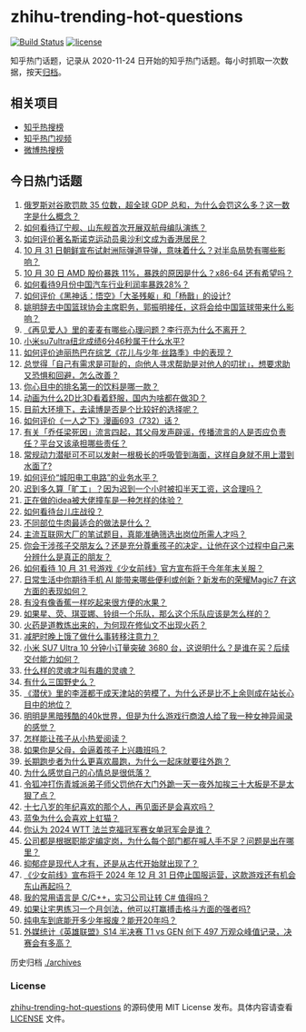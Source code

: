 # zhihu-trending-hot-questions

[![Build Status](https://github.com/justjavac/zhihu-trending-hot-questions/workflows/ci/badge.svg?branch=master)](https://github.com/justjavac/zhihu-trending-hot-questions/actions)
[![license](https://img.shields.io/github/license/justjavac/zhihu-trending-hot-questions)](https://github.com/justjavac/zhihu-trending-hot-questions/blob/master/LICENSE)

知乎热门话题，记录从 2020-11-24
日开始的知乎热门话题。每小时抓取一次数据，按天[归档](./archives)。

## 相关项目

- [知乎热搜榜](https://github.com/justjavac/zhihu-trending-top-search)
- [知乎热门视频](https://github.com/justjavac/zhihu-trending-hot-video)
- [微博热搜榜](https://github.com/justjavac/weibo-trending-hot-search)

## 今日热门话题

<!-- BEGIN -->
<!-- 最后更新时间 Fri Nov 01 2024 06:18:39 GMT+0800 (China Standard Time) -->

1. [俄罗斯对谷歌罚款 35 位数，超全球 GDP 总和，为什么会罚这么多？这一数字是什么概念？](https://www.zhihu.com/question/2695271090)
1. [如何看待辽宁舰、山东舰首次开展双航母编队演练？](https://www.zhihu.com/question/2692502238)
1. [如何评价著名斯诺克运动员奥沙利文成为香港居民？](https://www.zhihu.com/question/2684930605)
1. [10 月 31 日朝鲜宣布试射洲际弹道导弹，意味着什么？对半岛局势有哪些影响？](https://www.zhihu.com/question/2669371500)
1. [10 月 30 日 AMD 股价暴跌 11%，暴跌的原因是什么？x86-64 还有希望吗？](https://www.zhihu.com/question/2651210086)
1. [如何看待9月份中国汽车行业利润率暴跌28%？](https://www.zhihu.com/question/2510955440)
1. [如何评价《黑神话：悟空》「大圣残躯」和「杨戬」的设计?](https://www.zhihu.com/question/665427004)
1. [姚明辞去中国篮球协会主席职务，郭振明接任，这将会给中国篮球带来什么影响？](https://www.zhihu.com/question/2708464527)
1. [《再见爱人》里的麦麦有哪些心理问题？李行亮为什么不离开？](https://www.zhihu.com/question/2226042257)
1. [小米su7ultra纽北成绩6分46秒属于什么水平?](https://www.zhihu.com/question/2442377995)
1. [如何评价迪丽热巴在综艺《花儿与少年·丝路季》中的表现？](https://www.zhihu.com/question/628790278)
1. [总觉得「自己有需求是可耻的，向他人寻求帮助是对他人的叨扰」，想要求助又恐惧和回避，怎么改善？](https://www.zhihu.com/question/2569496886)
1. [你心目中的排名第一的饮料是哪一款？](https://www.zhihu.com/question/1773049633)
1. [动画为什么2D比3D看着舒服，国内为啥都在做3D？](https://www.zhihu.com/question/637635938)
1. [目前大环境下，去读博是否是个比较好的选择呢？](https://www.zhihu.com/question/667027286)
1. [如何评价《一人之下》漫画693（732）话？](https://www.zhihu.com/question/815639704)
1. [有关「乔任梁死因」流言四起，其父母发声辟谣，传播流言的人是否应负责任？平台又该承担哪些责任？](https://www.zhihu.com/question/2684373977)
1. [常规动力潜艇可不可以发射一根极长的呼吸管到海面，这样自身就不用上潜到水面了?](https://www.zhihu.com/question/667719283)
1. [如何评价“城阳电工电路”的业务水平？](https://www.zhihu.com/question/642531316)
1. [迟到多久算「旷工」？因为迟到一个小时被扣半天工资，这合理吗？](https://www.zhihu.com/question/2321657611)
1. [正在做的idea被大佬撞车是一种怎样的体验？](https://www.zhihu.com/question/385229505)
1. [如何看待台儿庄战役？](https://www.zhihu.com/question/27288485)
1. [不同部位牛肉最适合的做法是什么？](https://www.zhihu.com/question/297675550)
1. [主流互联网大厂的笔试题目，真能准确筛选出岗位所需人才吗？](https://www.zhihu.com/question/668869091)
1. [你会干涉孩子交朋友么？还是充分尊重孩子的决定，让他在这个过程中自己来分辨什么是真正的朋友？](https://www.zhihu.com/question/2314619027)
1. [如何看待 10 月 31 号游戏《少女前线》官方宣布将于今年年末关服？](https://www.zhihu.com/question/2662233611)
1. [日常生活中你期待手机 AI 能带来哪些便利或创新？新发布的荣耀Magic7 在这方面的表现如何？](https://www.zhihu.com/question/2657871681)
1. [有没有像香蕉一样吃起来很方便的水果？](https://www.zhihu.com/question/415945540)
1. [如果星、荧、琪亚娜、铃组一个乐队，那么这个乐队应该是怎么样的？](https://www.zhihu.com/question/2241201468)
1. [火药是道教炼出来的，为何现在修仙文不出现火药？](https://www.zhihu.com/question/667516856)
1. [减肥时晚上饿了做什么事转移注意力？](https://www.zhihu.com/question/1747946540)
1. [小米 SU7 Ultra 10 分钟小订量突破 3680 台，这说明什么？是谁在买？后续交付能力如何？](https://www.zhihu.com/question/2557145993)
1. [什么样的灵魂才叫有趣的灵魂？](https://www.zhihu.com/question/40606427)
1. [有什么三国野史么？](https://www.zhihu.com/question/667710793)
1. [《潜伏》里的李涯都干成天津站的劳模了，为什么还是比不上余则成在站长心目中的地位？](https://www.zhihu.com/question/2416589498)
1. [明明是黑暗残酷的40k世界，但是为什么游戏行商浪人给了我一种女神异闻录的感觉？](https://www.zhihu.com/question/653985538)
1. [怎样能让孩子从小热爱阅读？](https://www.zhihu.com/question/1165150554)
1. [如果你是父母，会逼着孩子上兴趣班吗？](https://www.zhihu.com/question/666584051)
1. [长期跑步者为什么更喜欢晨跑，为什么一起床就要往外跑？](https://www.zhihu.com/question/2254721427)
1. [为什么感觉自己的心情总是很低落？](https://www.zhihu.com/question/2621426111)
1. [令狐冲打伤青城派弟子师父罚他在大门外跪一天一夜外加挨三十大板是不是太狠了点？](https://www.zhihu.com/question/2547923709)
1. [十七八岁的年纪喜欢的那个人，再见面还是会喜欢吗？](https://www.zhihu.com/question/906111762)
1. [蓝兔为什么会喜欢上虹猫？](https://www.zhihu.com/question/413769905)
1. [你认为 2024 WTT 法兰克福冠军赛女单冠军会是谁？](https://www.zhihu.com/question/2380780677)
1. [公司都是根据职能定编定岗，为什么每个部门都在喊人手不足？问题是出在哪里？](https://www.zhihu.com/question/2319447864)
1. [抑郁症是现代人才有，还是从古代开始就出现了？](https://www.zhihu.com/question/802675796)
1. [《少女前线》宣布将于 2024 年 12 月 31 日停止国服运营，这款游戏还有机会东山再起吗？](https://www.zhihu.com/question/2663739627)
1. [我的常用语言是 C/C++，实习公司让转 C# 值得吗？](https://www.zhihu.com/question/789594814)
1. [如果让宅男练习一个月剑法，他可以打赢搏击格斗方面的强者吗?](https://www.zhihu.com/question/2544168895)
1. [纯电车到底能开多少年报废？能开20年吗？](https://www.zhihu.com/question/661865290)
1. [外媒统计《英雄联盟》S14 半决赛 T1 vs GEN 创下 497 万观众峰值记录，决赛会有多高？](https://www.zhihu.com/question/2342435393)

<!-- END -->

历史归档 [./archives](./archives)

### License

[zhihu-trending-hot-questions](https://github.com/justjavac/zhihu-trending-hot-questions)
的源码使用 MIT License 发布。具体内容请查看 [LICENSE](./LICENSE) 文件。
